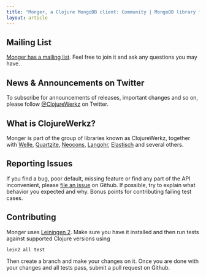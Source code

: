 ```yaml
---
title: "Monger, a Clojure MongoDB client: Community | MongoDB library for Clojure"
layout: article
---
```


## Mailing List

[Monger has a mailing list](https://groups.google.com/forum/#!forum/clojure-mongodb). Feel free to join it and ask any questions you may have.


## News & Announcements on Twitter

To subscribe for announcements of releases, important changes and so on, please follow [@ClojureWerkz](https://twitter.com/#!/clojurewerkz) on Twitter.


## What is ClojureWerkz?

Monger is part of the group of libraries known as ClojureWerkz, together with
[Welle](http://clojureriak.info), [Quartzite](http://clojurequartz.info), [Neocons](http://clojureneo4j.info), [Langohr](https://github.com/michaelklishin/langohr), [Elastisch](http://clojureelasticsearch.info) and several others.


## Reporting Issues

If you find a bug, poor default, missing feature or find any part of the API inconvenient, please [file an issue](github.com/michaelklishin/monger/issues) on Github.
If possible, try to explain what behavior you expected and why. Bonus points for contributing failing test cases.


## Contributing

Monger uses [Leiningen 2](https://github.com/technomancy/leiningen/blob/master/doc/TUTORIAL.md). Make sure you have it installed and then run tests against
supported Clojure versions using

    lein2 all test

Then create a branch and make your changes on it. Once you are done with your changes and all tests pass, submit a pull request
on Github.
